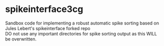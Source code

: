 # spikeinterface3cg
Sandbox code for implementing a robust automatic spike sorting based on Jules Lebert's spikeinterface forked repo
<br> DO not use any important directories for spike sorting output as this WILL be overwritten.